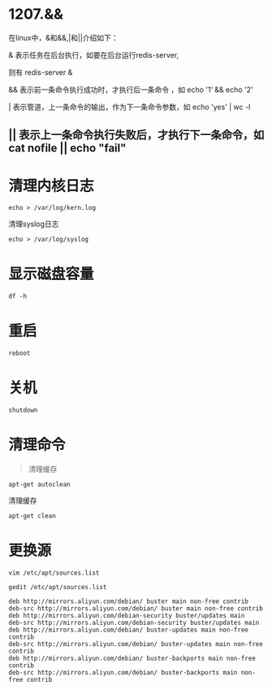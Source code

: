 # 1207.&&
在linux中，&和&&,|和||介绍如下：

&  表示任务在后台执行，如要在后台运行redis-server,

则有  redis-server &

&& 表示前一条命令执行成功时，才执行后一条命令 ，如 echo '1‘ && echo '2'    


| 表示管道，上一条命令的输出，作为下一条命令参数，如 echo 'yes' | wc -l


|| 表示上一条命令执行失败后，才执行下一条命令，如 cat nofile || echo "fail"
---

# 清理内核日志
```
echo > /var/log/kern.log
```
清理syslog日志
```
echo > /var/log/syslog
```
# 显示磁盘容量
```
df -h
```
# 重启
```
reboot
```
# 关机
```
shutdown
```
# 清理命令
>清理缓存
```
apt-get autoclean
```
清理缓存
```
apt-get clean
```
# 更换源
```
vim /etc/apt/sources.list
```
```
gedit /etc/apt/sources.list
```
```
deb http://mirrors.aliyun.com/debian/ buster main non-free contrib
deb-src http://mirrors.aliyun.com/debian/ buster main non-free contrib
deb http://mirrors.aliyun.com/debian-security buster/updates main
deb-src http://mirrors.aliyun.com/debian-security buster/updates main
deb http://mirrors.aliyun.com/debian/ buster-updates main non-free contrib
deb-src http://mirrors.aliyun.com/debian/ buster-updates main non-free contrib
deb http://mirrors.aliyun.com/debian/ buster-backports main non-free contrib
deb-src http://mirrors.aliyun.com/debian/ buster-backports main non-free contrib
```